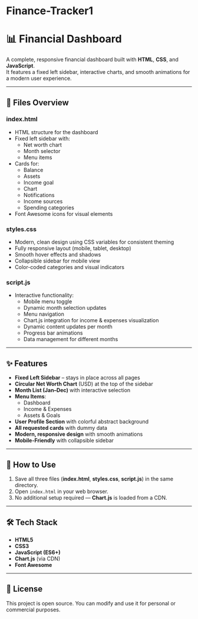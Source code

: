 ﻿# Finance-Tracker1

# 📊 Financial Dashboard

A complete, responsive financial dashboard built with **HTML**, **CSS**, and **JavaScript**.  
It features a fixed left sidebar, interactive charts, and smooth animations for a modern user experience.

---

## 📂 Files Overview

### **index.html**
- HTML structure for the dashboard
- Fixed left sidebar with:
  - Net worth chart
  - Month selector
  - Menu items
- Cards for:
  - Balance
  - Assets
  - Income goal
  - Chart
  - Notifications
  - Income sources
  - Spending categories
- Font Awesome icons for visual elements

### **styles.css**
- Modern, clean design using CSS variables for consistent theming
- Fully responsive layout (mobile, tablet, desktop)
- Smooth hover effects and shadows
- Collapsible sidebar for mobile view
- Color-coded categories and visual indicators

### **script.js**
- Interactive functionality:
  - Mobile menu toggle
  - Dynamic month selection updates
  - Menu navigation
  - Chart.js integration for income & expenses visualization
  - Dynamic content updates per month
  - Progress bar animations
  - Data management for different months

---

## ✨ Features
- **Fixed Left Sidebar** – stays in place across all pages
- **Circular Net Worth Chart** (USD) at the top of the sidebar
- **Month List (Jan–Dec)** with interactive selection
- **Menu Items**:
  - Dashboard
  - Income & Expenses
  - Assets & Goals
- **User Profile Section** with colorful abstract background
- **All requested cards** with dummy data
- **Modern, responsive design** with smooth animations
- **Mobile-Friendly** with collapsible sidebar

---

## 🚀 How to Use
1. Save all three files (**index.html**, **styles.css**, **script.js**) in the same directory.
2. Open `index.html` in your web browser.
3. No additional setup required — **Chart.js** is loaded from a CDN.

---


## 🛠️ Tech Stack
- **HTML5**
- **CSS3**
- **JavaScript (ES6+)**
- **Chart.js** (via CDN)
- **Font Awesome**

---

## 📜 License
This project is open source. You can modify and use it for personal or commercial purposes.
